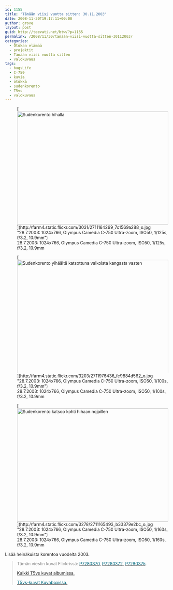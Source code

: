 ```yaml
---
id: 1155
title: 'Tänään viisi vuotta sitten: 30.11.2003'
date: 2008-11-30T19:17:11+00:00
author: grove
layout: post
guid: http://teevati.net/btw/?p=1155
permalink: /2008/11/30/tanaan-viisi-vuotta-sitten-30112003/
categories:
  - Ötökän elämää
  - projektit
  - Tänään viisi vuotta sitten
  - valokuvaus
tags:
  - bugsLife
  - C-750
  - kuvia
  - ötökkä
  - sudenkorento
  - T5vs
  - valokuvaus
---
```

<figure style="width: 500px" class="wp-caption aligncenter">[<img title="Sudenkorento hihalla" src="http://farm4.static.flickr.com/3031/2711164299_2e4c3d45cf.jpg" alt="Sudenkorento hihalla" width="500" height="374" />](http://farm4.static.flickr.com/3031/2711164299_7c1569a288_o.jpg "28.7.2003: 1024x766, Olympus Camedia C-750 Ultra-zoom, ISO50, 1/125s, f/3.2, 10.9mm")<figcaption class="wp-caption-text">28.7.2003: 1024x766, Olympus Camedia C-750 Ultra-zoom, ISO50, 1/125s, f/3.2, 10.9mm</figcaption></figure> <figure style="width: 500px" class="wp-caption aligncenter">[<img title="Sudenkorento ylhäältä katsottuna valkoista kangasta vasten" src="http://farm4.static.flickr.com/3203/2711976436_2df1affa2d.jpg" alt="Sudenkorento ylhäältä katsottuna valkoista kangasta vasten" width="500" height="374" />](http://farm4.static.flickr.com/3203/2711976436_fc9884d562_o.jpg "28.7.2003: 1024x766, Olympus Camedia C-750 Ultra-zoom, ISO50, 1/100s, f/3.2, 10.9mm")<figcaption class="wp-caption-text">28.7.2003: 1024x766, Olympus Camedia C-750 Ultra-zoom, ISO50, 1/100s, f/3.2, 10.9mm</figcaption></figure> <figure style="width: 500px" class="wp-caption aligncenter">[<img title="Sudenkorento katsoo kohti hihaan nojaillen" src="http://farm4.static.flickr.com/3278/2711165493_de9db189e3.jpg" alt="Sudenkorento katsoo kohti hihaan nojaillen" width="500" height="374" />](http://farm4.static.flickr.com/3278/2711165493_b33379e2bc_o.jpg "28.7.2003: 1024x766, Olympus Camedia C-750 Ultra-zoom, ISO50, 1/160s, f/3.2, 10.9mm")<figcaption class="wp-caption-text">28.7.2003: 1024x766, Olympus Camedia C-750 Ultra-zoom, ISO50, 1/160s, f/3.2, 10.9mm</figcaption></figure> 

Lisää heinäkuista korentoa vuodelta 2003.

> <span style="color: #808080;">Tämän viestin kuvat Flickrissä:</span> [<span style="color: #006a80;">P7280370</span>](http://www.flickr.com/photos/teevati/2711164299 "P7280370 on Flickr"), [<span style="color: #006a80;">P7280372</span>](http://www.flickr.com/photos/teevati/2711976436 "P7280372 on Flickr"), [<span style="color: #006a80;">P7280375</span>](http://www.flickr.com/photos/teevati/2711165493 "P7280375 on Flickr")[](http://flickr.com/photos/teevati/2711973196/ "P7280348 on Flickr").
> 
> [Kaikki T5vs kuvat albumissa.](/btw/flickr/album/72157607994204386/t5vs-all.html "BTW · T5vs-all")
> 
> [<span style="color: #006a80;">T5vs-kuvat Kuvaboxissa.</span>](http://www.kuvaboxi.fi/julkinen/29poj+taavetti-btw-t5vs.html "Kuvaboxi - BTW: T5vs (Taavetti)")